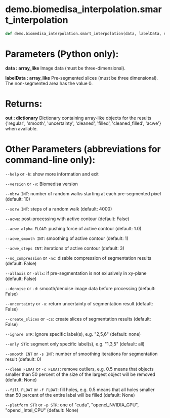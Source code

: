 # demo.biomedisa_interpolation.smart_interpolation

```python
def demo.biomedisa_interpolation.smart_interpolation(data, labelData, nbrw=10, sorw=4000, acwe=False, acwe_alpha=1.0, acwe_smooth=1, acwe_steps=3, denoise=False, uncertainty=False, create_slices=False, platform=None, allaxis=False, ignore='none', only='all', clean=None, fill=None, smooth=0, no_compression=False):
```
# Parameters (Python only):
**data : array_like**
Image data (must be three-dimensional).

**labelData : array_like**
Pre-segmented slices (must be three dimensional). The non-segmented area has the value 0.

# Returns:
**out : dictionary**
Dictionary containing array-like objects for the results {'regular', 'smooth', 'uncertainty', 'cleaned', 'filled', 'cleaned_filled', 'acwe'} when available.

# Other Parameters (abbreviations for command-line only):

`--help` or `-h`: show more information and exit

`--version` or `-v`: Biomedisa version

`--nbrw INT`: number of random walks starting at each pre-segmented pixel (default: 10)

`--sorw INT`: steps of a random walk (default: 4000)

`--acwe`: post-processing with active contour (default: False)

`--acwe_alpha FLOAT`: pushing force of active contour (default: 1.0)

`--acwe_smooth INT`: smoothing of active contour (default: 1)

`--acwe_steps INT`: iterations of active contour (default: 3)

`--no_compression` or `-nc`: disable compression of segmentation results (default: False)

`--allaxis` or `-allx`: if pre-segmentation is not exlusively in xy-plane (default: False)

`--denoise` or `-d`: smooth/denoise image data before processing (default: False)

`--uncertainty` or `-u`: return uncertainty of segmentation result (default: False)

`--create_slices` or `-cs`: create slices of segmentation results (default: False)

`--ignore STR`: ignore specific label(s), e.g. "2,5,6" (default: none)

`--only STR`: segment only specific label(s), e.g. "1,3,5" (default: all)

`--smooth INT` or `-s INT`: number of smoothing iterations for segmentation result (default: 0)

`--clean FLOAT` or `-c FLOAT`: remove outliers, e.g. 0.5 means that objects smaller than 50 percent of the size of the largest object will be removed (default: None)

`--fill FLOAT` or `-f FLOAT`: fill holes, e.g. 0.5 means that all holes smaller than 50 percent of the entire label will be filled (default: None)

`--platform STR` or `-p STR`: one of "cuda", "opencl_NVIDIA_GPU", "opencl_Intel_CPU" (default: None)

